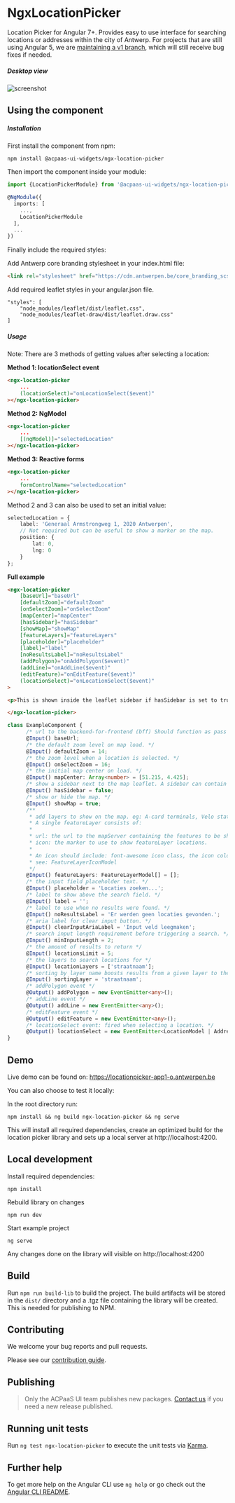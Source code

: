 # NgxLocationPicker

Location Picker for Angular 7+. Provides easy to use interface for searching locations or addresses within the city of Antwerp. For projects that are still using Angular 5, we are [maintaining a v1 branch](https://github.com/digipolisantwerp/location-picker_widget_angular/tree/v1), which will still receive bug fixes if needed.

##### Desktop view

![screenshot](desktop-view.png)

## Using the component

##### Installation

First install the component from npm:

`npm install @acpaas-ui-widgets/ngx-location-picker`

Then import the component inside your module:

```ts
import {LocationPickerModule} from '@acpaas-ui-widgets/ngx-location-picker';

@NgModule({
  imports: [
    ...,
    LocationPickerModule
  ],
  ...
})
```

Finally include the required styles:

Add Antwerp core branding stylesheet in your index.html file:

```html
<link rel="stylesheet" href="https://cdn.antwerpen.be/core_branding_scss/3.0.3/main.min.css">
```

Add required leaflet styles in your angular.json file.

```
"styles": [
    "node_modules/leaflet/dist/leaflet.css",
    "node_modules/leaflet-draw/dist/leaflet.draw.css"
]
```

##### Usage

Note: There are 3 methods of getting values after selecting a location:

**Method 1: locationSelect event**  
```html
<ngx-location-picker
    ...
    (locationSelect)="onLocationSelect($event)"
></ngx-location-picker>
```

**Method 2: NgModel**
```html
<ngx-location-picker
    ...
    [(ngModel)]="selectedLocation"
></ngx-location-picker>
```

**Method 3: Reactive forms**
```html
<ngx-location-picker
    ...
    formControlName="selectedLocation"
></ngx-location-picker>
```

Method 2 and 3 can also be used to set an initial value:

```ts
selectedLocation = {
    label: 'Generaal Armstrongweg 1, 2020 Antwerpen',
    // Not required but can be useful to show a marker on the map.
    position: {
        lat: 0,
        lng: 0
    }
};
```

**Full example**
```html
<ngx-location-picker
    [baseUrl]="baseUrl"
    [defaultZoom]="defaultZoom"
    [onSelectZoom]="onSelectZoom"
    [mapCenter]="mapCenter"
    [hasSidebar]="hasSidebar"
    [showMap]="showMap"
    [featureLayers]="featureLayers"
    [placeholder]="placeholder"
    [label]="label"
    [noResultsLabel]="noResultsLabel"
    (addPolygon)="onAddPolygon($event)"
    (addLine)="onAddLine($event)"
    (editFeature)="onEditFeature($event)"
    (locationSelect)="onLocationSelect($event)"
>

<p>This is shown inside the leaflet sidebar if hasSidebar is set to true.</p>

</ngx-location-picker>
```

```ts
class ExampleComponent {
      /* url to the backend-for-frontend (bff) Should function as pass through to the Location Picker API. */
      @Input() baseUrl;
      /* the default zoom level on map load. */
      @Input() defaultZoom = 14;
      /* the zoom level when a location is selected. */
      @Input() onSelectZoom = 16;
      /* the initial map center on load. */
      @Input() mapCenter: Array<number> = [51.215, 4.425];
      /* show a sidebar next to the map leaflet. A sidebar can contain any additional info you like. */
      @Input() hasSidebar = false;
      /* show or hide the map. */
      @Input() showMap = true;
      /**
       * add layers to show on the map. eg: A-card terminals, Velo stations, ...
       * A single featureLayer consists of:
       *
       * url: the url to the mapServer containing the features to be shown on the map.
       * icon: the marker to use to show featureLayer locations.
       *
       * An icon should include: font-awesome icon class, the icon color (default: #0064B) and the icon size (default: 40px)
       * see: FeatureLayerIconModel
       */
      @Input() featureLayers: FeatureLayerModel[] = [];
      /* the input field placeholder text. */
      @Input() placeholder = 'Locaties zoeken...';
      /* label to show above the search field. */
      @Input() label = '';
      /* label to use when no results were found. */
      @Input() noResultsLabel = 'Er werden geen locaties gevonden.';
      /* aria label for clear input button. */
      @Input() clearInputAriaLabel = 'Input veld leegmaken';
      /* search input length requirement before triggering a search. */
      @Input() minInputLength = 2;
      /* the amount of results to return */
      @Input() locationsLimit = 5;
      /* the layers to search locations for */
      @Input() locationLayers = ['straatnaam'];
      /* sorting by layer name boosts results from a given layer to the top of the found locations. */
      @Input() sortingLayer = 'straatnaam';
      /* addPolygon event */
      @Output() addPolygon = new EventEmitter<any>();
      /* addLine event */
      @Output() addLine = new EventEmitter<any>();
      /* editFeature event */
      @Output() editFeature = new EventEmitter<any>();
      /* locationSelect event: fired when selecting a location. */
      @Output() locationSelect = new EventEmitter<LocationModel | AddressModel | CoordinateModel>();
}
```

## Demo

Live demo can be found on:
https://locationpicker-app1-o.antwerpen.be

You can also choose to test it locally:

In the root directory run:
```
npm install && ng build ngx-location-picker && ng serve
```

This will install all required dependencies, create an optimized build for the location picker library and sets up a local server at http://localhost:4200.

## Local development

Install required dependencies:
```
npm install
```

Rebuild library on changes
```
npm run dev
```

Start example project
```
ng serve
```

Any changes done on the library will visible on http://localhost:4200


## Build

Run `npm run build-lib` to build the project. The build artifacts will be stored in the `dist/` directory and a .tgz file containing the library will be created. This is needed for publishing to NPM.

## Contributing

We welcome your bug reports and pull requests.

Please see our [contribution guide](CONTRIBUTING.md).

## Publishing

> Only the ACPaaS UI team publishes new packages. [Contact us](https://acpaas-ui.digipolis.be/contact) if you need a new release published.

## Running unit tests

Run `ng test ngx-location-picker` to execute the unit tests via [Karma](https://karma-runner.github.io).

## Further help

To get more help on the Angular CLI use `ng help` or go check out the [Angular CLI README](https://github.com/angular/angular-cli/blob/master/README.md).
